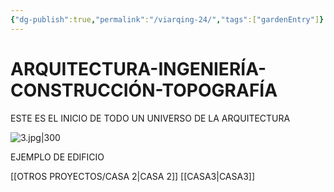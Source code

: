 ```yaml
---
{"dg-publish":true,"permalink":"/viarqing-24/","tags":["gardenEntry"]}
---
```





<div class="transclusion internal-embed is-loaded"><div class="markdown-embed">





</div></div>


# ARQUITECTURA-INGENIERÍA-CONSTRUCCIÓN-TOPOGRAFÍA

ESTE ES EL INICIO DE TODO UN UNIVERSO DE LA ARQUITECTURA




![3.jpg|300](/img/user/3.jpg)

EJEMPLO DE EDIFICIO

[[OTROS PROYECTOS/CASA 2\|CASA 2]]
[[CASA3\|CASA3]]




<div class="transclusion internal-embed is-loaded"><div class="markdown-embed">





</div></div>

